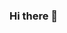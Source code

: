 ### Hi there 👋
<!--
**John-Tzemin/John-Tzemin** is a ✨ _special_ ✨ repository because its `README.md` (this file) appears on your GitHub profile.

- 🔭 I’m currently working on 我是周洋，我就读于福州大学，预计2022年毕业。
- 🌱 I’m currently learning 我非常菜，只会一点C和C++.
- 📫 How to reach me: 我的邮箱是344564701@qq.com
- ⚡ Fun fact: 我最喜欢水表了。。咳咳
我现在住在30号楼216，欢迎来玩♂
-->

